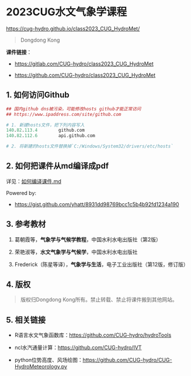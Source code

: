 <h1>2023CUG水文气象学课程</h1>

<https://cug-hydro.github.io/class2023_CUG_HydroMet/>

> Dongdong Kong

**课件链接**：

- <https://gitlab.com/CUG-hydro/class2023_CUG_HydroMet>

- <https://github.com/CUG-hydro/class2023_CUG_HydroMet>

## 1. 如何访问Github

```R
## 国内github dns被污染，可能修改hosts github才能正常访问
## https://www.ipaddress.com/site/github.com

# 1. 新建hosts文件，把下列内容写入
140.82.113.4        github.com
140.82.112.6        api.github.com

# 2. 将新建的hosts文件替换掉`C:/Windows/System32/drivers/etc/hosts`
```

## 2. 如何把课件从md编译成pdf

详见：[如何编译课件.md](inst/如何编译课件.md)

Powered by:

- <https://gist.github.com/yhatt/8931dd98769bcc1c5b4b92fd1234a190>

## 3. 参考教材

1. 葛朝霞等，**气象学与气候学教程**，中国水利水电出版社（第2版）

2. 荣艳淑等，**水文气象学与气候学**，中国水利水电出版社

3. Frederick（陈星等译），**气象学与生活**，电子工业出版社（第12版，修订版）

## 4. 版权

> 版权归Dongdong Kong所有。禁止转载、禁止将课件搬到其他网站。

## 5. 相关链接

- R语言水文气象函数库：<https://github.com/CUG-hydro/hydroTools>

- ncl水汽通量计算：<https://github.com/CUG-hydro/IVT>

- python位势高度、风场绘图：<https://github.com/CUG-hydro/CUG-HydroMeteorology.py>
